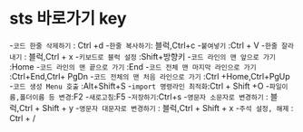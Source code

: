 # sts 바로가기 key
-`코드 한줄 삭제하기` : Ctrl +d
-`한줄 복사하기`: 블럭,Ctrl+c
-`붙여넣기` :Ctrl + V
-`한줄 잘라내기` : 블럭,Ctrl + x
-`키보드로 블럭 설정` :Shift+방향키
-`코드 라인의 맨 앞으로 가기` :Home
-`코드 라인의 맨 끝으로 가기` :End
-`코드 전체 맨 마지막 라인으로 가기` :Ctrl+End,Ctrl+ PgDn
-`코드 전체의 맨 처음 라인으로 가기` :Ctrl +Home,Ctrl+PgUp
-`코드 생성 Menu 호출` :Alt+Shift+S
-`import 명령라인 최적화`:Ctrl + Shift +O
-`파일이름,폴더이름 등 변경`:F2
-`새로고침`:F5
-`저장하기`:Ctrl+s
-`영문자 소문자로 변경하기` : 블럭,Ctrl + Shift + y
-`영문자 대문자로 변경하기` : 블럭,Ctrl + Shift + x
-`주석 설정, 해제` : Ctrl + /